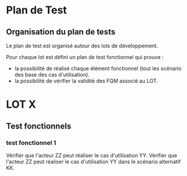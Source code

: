 
# Plan de Test

## Organisation du plan de tests 

Le plan de test est organisé autour des lots de développement. 

Pour chaque lot est défini un plan de test fonctionnel qui prouve :
- la possibilité de réalisé chaque élément fonctionnel (tout les scénario des base des cas d'utilisation).
- la possibilité de vérifier la validité des FQM associé au LOT.

# LOT X
## Test fonctionnels 
### test fonctionnel 1
  Vérifier que l'acteur ZZ peut réaliser le cas d'utilisation YY.
  Vérifier que l'acteur ZZ peut réaliser le cas d'utilisation YY dans le scénario alternatif KK.
  
